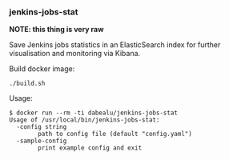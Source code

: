 ### jenkins-jobs-stat

**NOTE: this thing is very raw**

Save Jenkins jobs statistics in an ElasticSearch index for further visualisation and monitoring via Kibana.

Build docker image:
```
./build.sh
```

Usage:
```
$ docker run --rm -ti dabealu/jenkins-jobs-stat
Usage of /usr/local/bin/jenkins-jobs-stat:
  -config string
    	path to config file (default "config.yaml")
  -sample-config
    	print example config and exit
```
